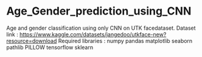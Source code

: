 # Age_Gender_prediction_using_CNN
Age and gender classification using only CNN on UTK facedataset.
Dataset link : https://www.kaggle.com/datasets/jangedoo/utkface-new?resource=download
Required libraries :
numpy 
pandas
matplotlib
seaborn
pathlib 
PILLOW 
tensorflow 
sklearn

